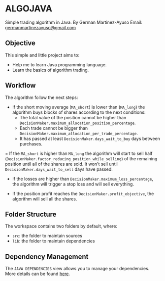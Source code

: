 # ALGOJAVA
Simple trading algorithm in Java.
By German Martinez-Ayuso
Email: germanmartinezayuso@gmail.com

## Objective
This simple and little project aims to:
- Help me to learn Java programming language.
- Learn the basics of algorithm trading. 


## Workflow
The algorithm follow the next steps:
- If the short moving average (`MA_short`) is lower than (`MA_long`) the algorithm buys blocks of shares according to the next conditions:
    - The total value of the position cannot be higher than `DecisionMaker.maximum_allocation_position_percentage`. 
    - Each trade cannot be bigger than `DecisionMaker.maximum_allocation_per_trade_percentage`.
    - It has passed at least `DecisionMaker.days_wait_to_buy` days between purchases.

= If the `MA_short` is higher than `MA_long` the algorithm will start to sell half (`DecisionMaker.factor_reducing_position_while_selling`) of the remaining position until all of the shares are sold. It won't sell until `DecisionMaker.days_wait_to_sell` days have passed.

- If the losses are higher than `DecisionMaker.maximum_loss_percentage`, the algorithm will trigger a stop loss and will sell everything.

- If the position profit reaches the `DecisionMaker.profit_objective`, the algorithm will sell all the shares.


## Folder Structure

The workspace contains two folders by default, where:

- `src`: the folder to maintain sources
- `lib`: the folder to maintain dependencies

## Dependency Management

The `JAVA DEPENDENCIES` view allows you to manage your dependencies. More details can be found [here](https://github.com/microsoft/vscode-java-pack/blob/master/release-notes/v0.9.0.md#work-with-jar-files-directly).
